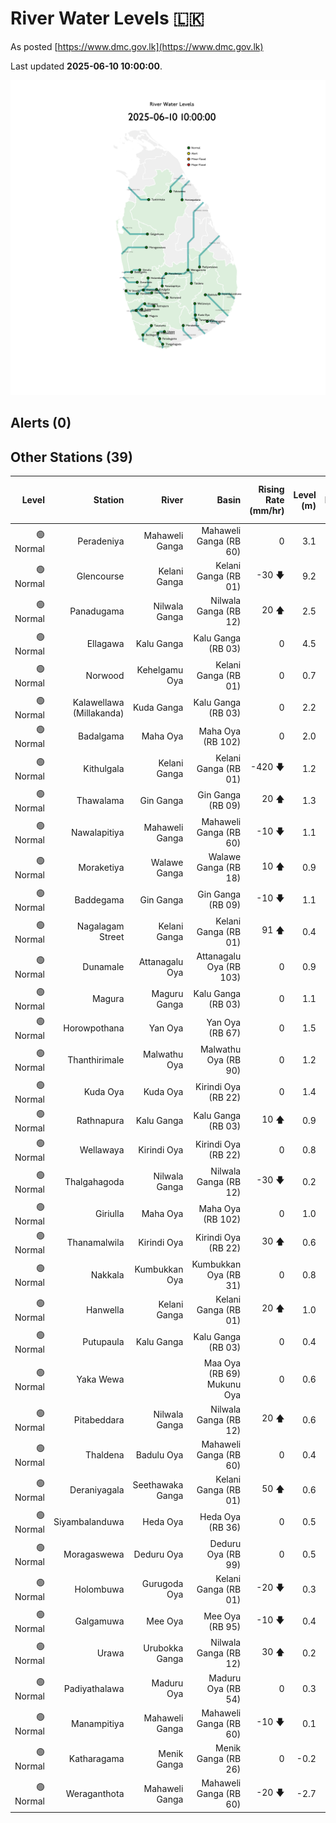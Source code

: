 # River Water Levels :sri_lanka:

As posted [https://www.dmc.gov.lk](https://www.dmc.gov.lk)

Last updated **2025-06-10 10:00:00**.

<div id="river-water-level-map">

![images/river-water-level-map.png](images/river-water-level-map.png)

</div>

## Alerts (0)

## Other Stations (39)

| Level | Station | River | Basin | Rising Rate (mm/hr) | Level (m) | Alert Level (m) | Minor Flood Level (m) | Major Flood Level (m) |
| --: | --: | --: | --: | --: | --: | --: | --: | --: |
| 🟢 Normal | Peradeniya | Mahaweli Ganga | Mahaweli Ganga (RB 60) | 0  | 3.1 | 5.0 | 7.0 | 9.0 |
| 🟢 Normal | Glencourse | Kelani Ganga | Kelani Ganga (RB 01) | -30 🡇 | 9.2 | 15.0 | 16.5 | 19.0 |
| 🟢 Normal | Panadugama | Nilwala Ganga | Nilwala Ganga (RB 12) | 20 🡅 | 2.5 | 5.0 | 6.0 | 7.5 |
| 🟢 Normal | Ellagawa | Kalu Ganga | Kalu Ganga (RB 03) | 0  | 4.5 | 10.0 | 10.7 | 12.2 |
| 🟢 Normal | Norwood | Kehelgamu Oya | Kelani Ganga (RB 01) | 0  | 0.7 | 1.5 | 3.0 | 4.5 |
| 🟢 Normal | Kalawellawa (Millakanda) | Kuda Ganga | Kalu Ganga (RB 03) | 0  | 2.2 | 5.0 | 6.5 | 8.0 |
| 🟢 Normal | Badalgama | Maha Oya | Maha Oya (RB 102) | 0  | 2.0 | 5.0 | 6.2 | 9.6 |
| 🟢 Normal | Kithulgala | Kelani Ganga | Kelani Ganga (RB 01) | -420 🡇 | 1.2 | 3.0 | 4.0 | 6.0 |
| 🟢 Normal | Thawalama | Gin Ganga | Gin Ganga (RB 09) | 20 🡅 | 1.3 | 4.0 | 6.0 | 7.5 |
| 🟢 Normal | Nawalapitiya | Mahaweli Ganga | Mahaweli Ganga (RB 60) | -10 🡇 | 1.1 | 3.5 | 5.0 | 6.0 |
| 🟢 Normal | Moraketiya | Walawe Ganga | Walawe Ganga (RB 18) | 10 🡅 | 0.9 | 3.0 | 5.0 | 7.0 |
| 🟢 Normal | Baddegama | Gin Ganga | Gin Ganga (RB 09) | -10 🡇 | 1.1 | 3.5 | 4.0 | 5.0 |
| 🟢 Normal | Nagalagam Street | Kelani Ganga | Kelani Ganga (RB 01) | 91 🡅 | 0.4 | 1.2 | 1.5 | 2.1 |
| 🟢 Normal | Dunamale | Attanagalu Oya | Attanagalu Oya (RB 103) | 0  | 0.9 | 3.3 | 4.4 | 5.5 |
| 🟢 Normal | Magura | Maguru Ganga | Kalu Ganga (RB 03) | 0  | 1.1 | 4.0 | 6.0 | 7.5 |
| 🟢 Normal | Horowpothana | Yan Oya | Yan Oya (RB 67) | 0  | 1.5 | 6.0 | 7.5 | 10.5 |
| 🟢 Normal | Thanthirimale | Malwathu Oya | Malwathu Oya (RB 90) | 0  | 1.2 | 5.0 | 6.8 | 7.8 |
| 🟢 Normal | Kuda Oya | Kuda Oya | Kirindi Oya (RB 22) | 0  | 1.4 | 6.9 | 8.4 | 8.8 |
| 🟢 Normal | Rathnapura | Kalu Ganga | Kalu Ganga (RB 03) | 10 🡅 | 0.9 | 5.2 | 7.5 | 9.5 |
| 🟢 Normal | Wellawaya | Kirindi Oya | Kirindi Oya (RB 22) | 0  | 0.8 | 4.4 | 5.4 | 5.9 |
| 🟢 Normal | Thalgahagoda | Nilwala Ganga | Nilwala Ganga (RB 12) | -30 🡇 | 0.2 | 1.4 | 1.7 | 2.8 |
| 🟢 Normal | Giriulla | Maha Oya | Maha Oya (RB 102) | 0  | 1.0 | 5.5 | 6.5 | 7.5 |
| 🟢 Normal | Thanamalwila | Kirindi Oya | Kirindi Oya (RB 22) | 30 🡅 | 0.6 | 4.0 | 5.0 | 5.5 |
| 🟢 Normal | Nakkala | Kumbukkan Oya | Kumbukkan Oya (RB 31) | 0  | 0.8 | 5.0 | 6.0 | 7.5 |
| 🟢 Normal | Hanwella | Kelani Ganga | Kelani Ganga (RB 01) | 20 🡅 | 1.0 | 7.0 | 8.0 | 10.0 |
| 🟢 Normal | Putupaula | Kalu Ganga | Kalu Ganga (RB 03) | 0  | 0.4 | 3.0 | 4.0 | 5.0 |
| 🟢 Normal | Yaka Wewa |  | Maa Oya (RB 69) Mukunu Oya | 0  | 0.6 | 4.0 | 5.0 | 6.0 |
| 🟢 Normal | Pitabeddara | Nilwala Ganga | Nilwala Ganga (RB 12) | 20 🡅 | 0.6 | 4.0 | 5.0 | 6.5 |
| 🟢 Normal | Thaldena | Badulu Oya | Mahaweli Ganga (RB 60) | 0  | 0.4 | 3.0 | 4.0 | 5.0 |
| 🟢 Normal | Deraniyagala | Seethawaka Ganga | Kelani Ganga (RB 01) | 50 🡅 | 0.6 | 4.8 | 5.8 | 6.4 |
| 🟢 Normal | Siyambalanduwa | Heda Oya | Heda Oya (RB 36) | 0  | 0.5 | 4.5 | 6.0 | 7.0 |
| 🟢 Normal | Moragaswewa | Deduru Oya | Deduru Oya (RB 99) | 0  | 0.5 | 4.8 | 6.0 | 7.0 |
| 🟢 Normal | Holombuwa | Gurugoda Oya | Kelani Ganga (RB 01) | -20 🡇 | 0.3 | 3.0 | 3.4 | 5.0 |
| 🟢 Normal | Galgamuwa | Mee Oya | Mee Oya (RB 95) | -10 🡇 | 0.4 | 4.8 | 5.9 | 8.0 |
| 🟢 Normal | Urawa | Urubokka Ganga | Nilwala Ganga (RB 12) | 30 🡅 | 0.2 | 2.5 | 4.0 | 6.0 |
| 🟢 Normal | Padiyathalawa | Maduru Oya | Maduru Oya (RB 54) | 0  | 0.3 | 4.0 | 4.5 | 6.0 |
| 🟢 Normal | Manampitiya | Mahaweli Ganga | Mahaweli Ganga (RB 60) | -10 🡇 | 0.1 | 3.0 | 4.3 | 6.0 |
| 🟢 Normal | Katharagama | Menik Ganga | Menik Ganga (RB 26) | 0  | -0.2 | 4.0 | 4.6 | 6.5 |
| 🟢 Normal | Weraganthota | Mahaweli Ganga | Mahaweli Ganga (RB 60) | -20 🡇 | -2.7 | 5.0 | 6.0 | 8.0 |
